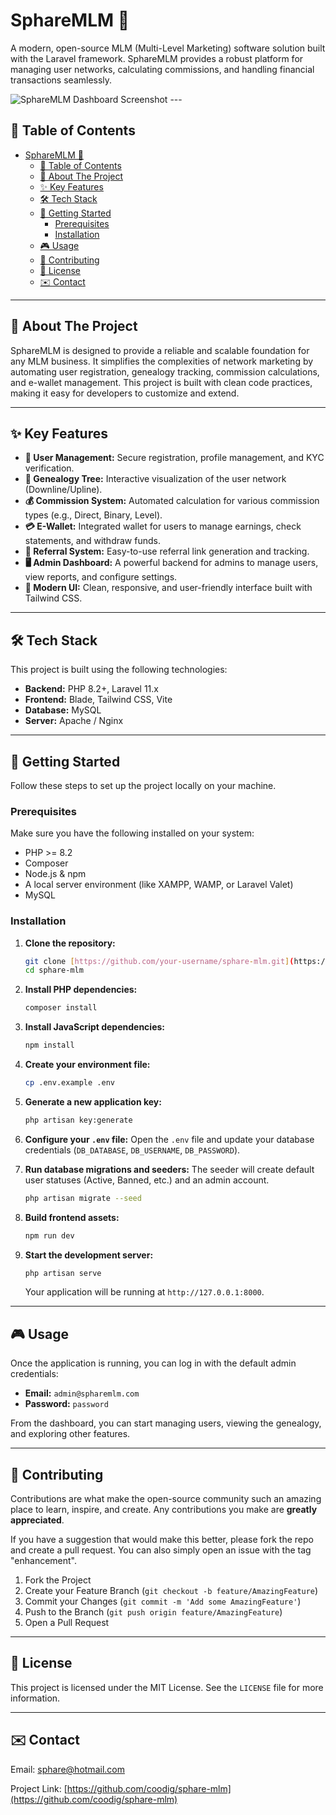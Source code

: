 # SphareMLM 🚀

A modern, open-source MLM (Multi-Level Marketing) software solution built with the Laravel framework. SphareMLM provides a robust platform for managing user networks, calculating commissions, and handling financial transactions seamlessly.

![SphareMLM Dashboard Screenshot](https://user-images.githubusercontent.com/username/repo/screenshot.png) ---

## 📖 Table of Contents

- [SphareMLM 🚀](#spharemlm-)
  - [📖 Table of Contents](#-table-of-contents)
  - [🌟 About The Project](#-about-the-project)
  - [✨ Key Features](#-key-features)
  - [🛠️ Tech Stack](#️-tech-stack)
  - [🚀 Getting Started](#-getting-started)
    - [Prerequisites](#prerequisites)
    - [Installation](#installation)
  - [🎮 Usage](#-usage)
  - [🤝 Contributing](#-contributing)
  - [📜 License](#-license)
  - [✉️ Contact](#️-contact)

---

## 🌟 About The Project

SphareMLM is designed to provide a reliable and scalable foundation for any MLM business. It simplifies the complexities of network marketing by automating user registration, genealogy tracking, commission calculations, and e-wallet management. This project is built with clean code practices, making it easy for developers to customize and extend.

---

## ✨ Key Features

- **👤 User Management:** Secure registration, profile management, and KYC verification.
- **🌳 Genealogy Tree:** Interactive visualization of the user network (Downline/Upline).
- **💰 Commission System:** Automated calculation for various commission types (e.g., Direct, Binary, Level).
- **💳 E-Wallet:** Integrated wallet for users to manage earnings, check statements, and withdraw funds.
- **🔗 Referral System:** Easy-to-use referral link generation and tracking.
- **🖥️ Admin Dashboard:** A powerful backend for admins to manage users, view reports, and configure settings.
- **🎨 Modern UI:** Clean, responsive, and user-friendly interface built with Tailwind CSS.

---

## 🛠️ Tech Stack

This project is built using the following technologies:

- **Backend:** PHP 8.2+, Laravel 11.x
- **Frontend:** Blade, Tailwind CSS, Vite
- **Database:** MySQL
- **Server:** Apache / Nginx

---

## 🚀 Getting Started

Follow these steps to set up the project locally on your machine.

### Prerequisites

Make sure you have the following installed on your system:
- PHP >= 8.2
- Composer
- Node.js & npm
- A local server environment (like XAMPP, WAMP, or Laravel Valet)
- MySQL

### Installation

1.  **Clone the repository:**
    ```bash
    git clone [https://github.com/your-username/sphare-mlm.git](https://github.com/your-username/sphare-mlm.git)
    cd sphare-mlm
    ```

2.  **Install PHP dependencies:**
    ```bash
    composer install
    ```

3.  **Install JavaScript dependencies:**
    ```bash
    npm install
    ```

4.  **Create your environment file:**
    ```bash
    cp .env.example .env
    ```

5.  **Generate a new application key:**
    ```bash
    php artisan key:generate
    ```

6.  **Configure your `.env` file:**
    Open the `.env` file and update your database credentials (`DB_DATABASE`, `DB_USERNAME`, `DB_PASSWORD`).

7.  **Run database migrations and seeders:**
    The seeder will create default user statuses (Active, Banned, etc.) and an admin account.
    ```bash
    php artisan migrate --seed
    ```

8.  **Build frontend assets:**
    ```bash
    npm run dev
    ```

9.  **Start the development server:**
    ```bash
    php artisan serve
    ```
    Your application will be running at `http://127.0.0.1:8000`.

---

## 🎮 Usage

Once the application is running, you can log in with the default admin credentials:

- **Email:** `admin@spharemlm.com`
- **Password:** `password`

From the dashboard, you can start managing users, viewing the genealogy, and exploring other features.

---

## 🤝 Contributing

Contributions are what make the open-source community such an amazing place to learn, inspire, and create. Any contributions you make are **greatly appreciated**.

If you have a suggestion that would make this better, please fork the repo and create a pull request. You can also simply open an issue with the tag "enhancement".

1.  Fork the Project
2.  Create your Feature Branch (`git checkout -b feature/AmazingFeature`)
3.  Commit your Changes (`git commit -m 'Add some AmazingFeature'`)
4.  Push to the Branch (`git push origin feature/AmazingFeature`)
5.  Open a Pull Request

---

## 📜 License

This project is licensed under the MIT License. See the `LICENSE` file for more information.

---

## ✉️ Contact

Email: sphare@hotmail.com

Project Link: [https://github.com/coodig/sphare-mlm](https://github.com/coodig/sphare-mlm)

